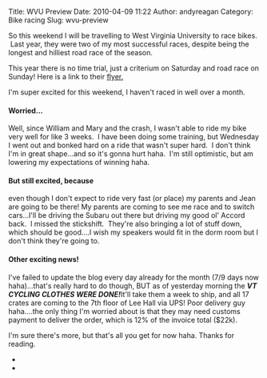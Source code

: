 Title: WVU Preview
Date: 2010-04-09 11:22
Author: andyreagan
Category: Bike racing
Slug: wvu-preview

So this weekend I will be travelling to West Virginia University to race
bikes.  Last year, they were two of my most successful races, despite
being the longest and hilliest road race of the season.

This year there is no time trial, just a criterium on Saturday and road
race on Sunday! Here is a link to their
[flyer.](http://www.wvucycling.com/Flyers/2010rrwvu.pdf)

I'm super excited for this weekend, I haven't raced in well over a
month.

#### Worried...

Well, since William and Mary and the crash, I wasn't able to ride my
bike very well for like 3 weeks.  I have been doing some training, but
Wednesday I went out and bonked hard on a ride that wasn't super hard.
 I don't think I'm in great shape...and so it's gonna hurt haha.  I'm
still optimistic, but am lowering my expectations of winning haha.

#### But still excited, because

even though I don't expect to ride very fast (or place) my parents and
Jean are going to be there! My parents are coming to see me race and to
switch cars...I'll be driving the Subaru out there but driving my good
ol' Accord back.  I missed the stickshift.  They're also bringing a lot
of stuff down, which should be good....I wish my speakers would fit in
the dorm room but I don't think they're going to.

#### Other exciting news!

I've failed to update the blog every day already for the month (7/9 days
now haha)...that's really hard to do though, BUT as of yesterday morning
the ***VT CYCLING CLOTHES WERE
DONE!**<span style="font-style:normal;">It'll take them a week to ship,
and all 17 crates are coming to the 7th floor of Lee Hall via UPS! Poor
delivery guy haha....the only thing I'm worried about is that they may
need customs payment to deliver the order, which is 12% of the invoice
total (\$22k).</span>*

*<span style="font-style:normal;">I'm sure there's more, but that's all
you get for now haha. Thanks for reading.</span>*

*  
*
